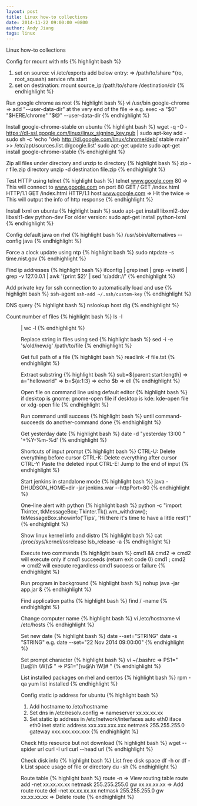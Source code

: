 ```yaml
---
layout: post
title: Linux how-to collections
date: 2014-11-22 09:00:00 +0800
author: Andy Jiang
tags: linux
---
```


Linux how-to collections

Config for mount with nfs
{% highlight bash %}
1) set on source:
vi /etc/exports
add below entry:
=> /path/to/share *(ro, root_squash)
service nfs start
2) set on destination:
mount source_ip:/path/to/share /destination/dir
{% endhighlight %}

Run google chrome as root
{% highlight bash %}
vi /usr/bin google-chrome
=> add "--user-data-dir" at the very end of the file
=> e.g. exec -a "$0" "$HERE/chrome" "$@" --user-data-dir
{% endhighlight %}

Install google-chrome-stable on ubuntu
{% highlight bash %}
wget -q -O - https://dl-ssl.google.com/linux/linux_signing_key.pub | sudo apt-key add -
sudo sh -c 'echo "deb http://dl.google.com/linux/chrome/deb/ stable main" >> /etc/apt/sources.list.d/google.list'
sudo apt-get update sudo apt-get install google-chrome-stable
{% endhighlight %}

Zip all files under directory and unzip to directory
{% highlight bash %}
zip -r file.zip directory
unzip -d destination file.zip
{% endhighlight %}

Test HTTP using telnet
{% highlight bash %}
telnet www.google.com 80
=> This will connect to www.google.com on port 80
GET /
GET /index.html HTTP/1.1
GET /index.html HTTP/1.1 host:www.google.com
=> Hit the <enter> twice
=> This will output the info of http response
{% endhighlight %}

Install lxml on ubuntu
{% highlight bash %}
sudo apt-get install libxml2-dev libxslt1-dev python-dev
For older version:
sudo apt-get install python-lxml
{% endhighlight %}

Config default java on rhel
{% highlight bash %}
/usr/sbin/alternatives --config java
{% endhighlight %}

Force a clock update using ntp
{% highlight bash %}
sudo ntpdate -s time.nist.gov
{% endhighlight %}

Find ip addresses
{% highlight bash %}
ifconfig | grep inet | grep -v inet6 | grep -v 127.0.0.1 | awk '{print $2}' | sed 's/addr://'
{% endhighlight %}

Add private key for ssh connection to automatically load and use
{% highlight bash %}
ssh-agent `ssh-add ~/.ssh/custom-key`
{% endhighlight %}

DNS query
{% highlight bash %}
nslookup <target>
host <target>
dig <target>
{% endhighlight %}

Count number of files
{% highlight bash %}
ls -l <dir> | wc -l
{% endhighlight %}

Replace string in files using sed
{% highlight bash %}
sed -i -e 's/old/new/g' /path/to/file
{% endhighlight %}

Get full path of a file
{% highlight bash %}
readlink -f file.txt
{% endhighlight %}

Extract substring
{% highlight bash %}
sub=${parent:start:length}
=> a="helloworld"
=> b=${a:1:3}
=> echo $b
=> ell
{% endhighlight %}

Open file on command line using default editor
{% highlight bash %}
if desktop is gnome:
gnome-open file
if desktop is kde:
kde-open file
or
xdg-open file
{% endhighlight %}

Run command until success
{% highlight bash %}
until command-succeeds do
    another-command
done
{% endhighlight %}

Get yesterday date
{% highlight bash %}
date -d "yesterday 13:00 " '+%Y-%m-%d'
{% endhighlight %}

Shortcuts of input prompt
{% highlight bash %}
CTRL-U: Delete everything before cursor
CTRL-K: Delete everything after cursor
CTRL-Y: Paste the deleted input
CTRL-E: Jump to the end of input
{% endhighlight %}

Start jenkins in standalone mode
{% highlight bash %}
java -DHUDSON_HOME=dir -jar jenkins.war --httpPort=80
{% endhighlight %}

One-line alert with python
{% highlight bash %}
python -c "import Tkinter, tkMessageBox; Tkinter.Tk().wm_withdraw(); tkMessageBox.showinfo('Tips', 'Hi there it\'s time to have a little rest')"
{% endhighlight %}

Show linux kernel info and distro
{% highlight bash %}
cat /proc/sys/kernel/osrelease
lsb_release -a
{% endhighlight %}

Execute two commands
{% highlight bash %}
cmd1 && cmd2
=> cmd2 will execute only if cmd1 succeeds (return exit code 0)
cmd1 ;  cmd2
=> cmd2 will execute regardless cmd1 success or failure
{% endhighlight %}

Run program in background
{% highlight bash %}
nohup java -jar app.jar &
{% endhighlight %}

Find application paths
{% highlight bash %}
find / -name <appname>
{% endhighlight %}

Change computer name
{% highlight bash %}
vi /etc/hostname
vi /etc/hosts
{% endhighlight %}

Set new date
{% highlight bash %}
date --set="STRING"
date -s "STRING"
e.g.
date --set="22 Nov 2014 09:00:00"
{% endhighlight %}

Set prompt character
{% highlight bash %}
vi ~/.bashrc
=> PS1="[\u@\h \W]\\$ "
=> PS1="[\u@\h \W]# "
{% endhighlight %}

List installed packages on rhel and centos
{% highlight bash %}
rpm -qa
yum list installed
{% endhighlight %}

Config static ip address for ubuntu
{% highlight bash %}
1) Add hostname to /etc/hostname
2) Set dns in /etc/resolv.config
=> nameserver xx.xx.xx.xx
3) Set static ip address in /etc/network/interfaces
auto eth0
iface eth0 inet static
address xxx.xxx.xxx.xxx
netmask 255.255.255.0
gateway xxx.xxx.xxx.xxx
{% endhighlight %}

Check http resource but not download
{% highlight bash %}
wget --spider url
curl -I url
curl --head url
{% endhighlight %}

Check disk info
{% highlight bash %}
List free disk space
df -h or df -k
List space usage of file or directory
du -sh
{% endhighlight %}

Route table
{% highlight bash %}
route -n
=> View routing table
route add -net xx.xx.xx.xx netmask 255.255.255.0 gw xx.xx.xx.xx
=> Add route
route del -net xx.xx.xx.xx netmask 255.255.255.0 gw xx.xx.xx.xx
=> Delete route
{% endhighlight %}
